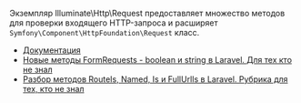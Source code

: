 Экземпляр Illuminate\Http\Request предоставляет множество методов для проверки входящего HTTP-запроса и 
расширяет `Symfony\Component\HttpFoundation\Request` класс.

[//]: # "materials"

- [Документация](https://laravel.com/docs/10.x/requests#retrieving-the-request-url)
- [Новые методы FormRequests - boolean и string в Laravel. Для тех кто не знал](https://youtu.be/g_-5iCoPiMo)
- [Разбор методов RouteIs, Named, Is и FullUrlIs в Laravel. Рубрика для тех, кто не знал](https://youtu.be/OivRAiVDPss)

[//]: # "/materials"
